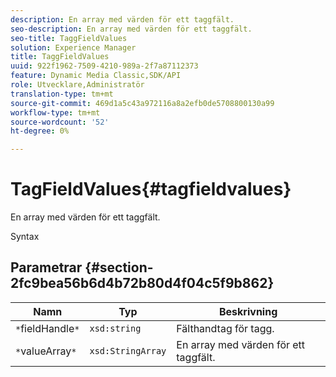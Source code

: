 ```yaml
---
description: En array med värden för ett taggfält.
seo-description: En array med värden för ett taggfält.
seo-title: TaggFieldValues
solution: Experience Manager
title: TaggFieldValues
uuid: 922f1962-7509-4210-989a-2f7a87112373
feature: Dynamic Media Classic,SDK/API
role: Utvecklare,Administratör
translation-type: tm+mt
source-git-commit: 469d1a5c43a972116a8a2efb0de5708800130a99
workflow-type: tm+mt
source-wordcount: '52'
ht-degree: 0%

---
```



# TagFieldValues{#tagfieldvalues}

En array med värden för ett taggfält.

Syntax

## Parametrar {#section-2fc9bea56b6d4b72b80d4f04c5f9b862}

| Namn | Typ | Beskrivning |
|---|---|---|
| `*`fieldHandle`*` | `xsd:string` | Fälthandtag för tagg. |
| `*`valueArray`*` | `xsd:StringArray` | En array med värden för ett taggfält. |

